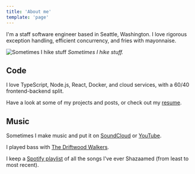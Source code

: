 ```yaml
---
title: 'About me'
template: 'page'
---
```


I'm a staff software engineer based in Seattle, Washington. I love rigorous exception handling, efficient concurrency, and fries with mayonnaise.

![Sometimes I hike stuff](/media/personal-1.jpg)
_Sometimes I hike stuff._

## Code

I love TypeScript, Node.js, React, Docker, and cloud services, with a 60/40 frontend-backend split.

Have a look at some of my projects and posts, or check out my [resume](/media/JonMellman_Resume.pdf).

## Music

Sometimes I make music and put it on [SoundCloud](https://soundcloud.com/jonathan-mellman) or [YouTube](https://www.youtube.com/channel/UCoKNvLs9j6VBtKww7OsZ_rA/).

I played bass with [The Driftwood Walkers](https://thedriftwoodwalkers.com/).

I keep a [Spotify playlist](https://open.spotify.com/user/1242727868/playlist/74JYIKcLYVjm5oW2tMXNSH?si=lJQYbfEXTbqyjkl9k77gyw) of all the songs I've ever Shazaamed (from least to most recent).
